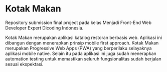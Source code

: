 # Kotak Makan

Repository submission final project pada kelas Menjadi Front-End Web Developer Expert Dicoding Indonesia.

Kotak Makan merupakan aplikasi katalog restoran berbasis web. Aplikasi ini dibangun dengan menerapkan prinsip mobile first approach. Kotak Makan merupakan Progressive Web Apps (PWA) yang berperilaku selayaknya aplikasi mobile native. Selain itu pada aplikasi ini juga sudah menerapkan automation testing untuk memastikan seluruh fungsionalitas sudah berjalan sesuai ekspektasi.

